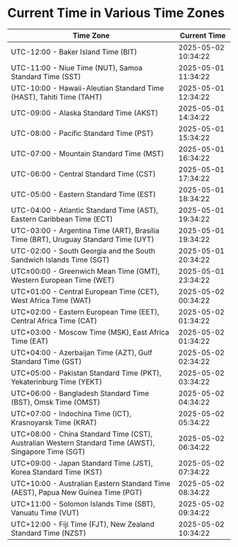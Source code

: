 # Current Time in Various Time Zones

| Time Zone | Current Time |
|-----------|--------------|
| UTC-12:00 - Baker Island Time (BIT) | 2025-05-02 10:34:22 |
| UTC-11:00 - Niue Time (NUT), Samoa Standard Time (SST) | 2025-05-01 11:34:22 |
| UTC-10:00 - Hawaii-Aleutian Standard Time (HAST), Tahiti Time (TAHT) | 2025-05-01 12:34:22 |
| UTC-09:00 - Alaska Standard Time (AKST) | 2025-05-01 14:34:22 |
| UTC-08:00 - Pacific Standard Time (PST) | 2025-05-01 15:34:22 |
| UTC-07:00 - Mountain Standard Time (MST) | 2025-05-01 16:34:22 |
| UTC-06:00 - Central Standard Time (CST) | 2025-05-01 17:34:22 |
| UTC-05:00 - Eastern Standard Time (EST) | 2025-05-01 18:34:22 |
| UTC-04:00 - Atlantic Standard Time (AST), Eastern Caribbean Time (ECT) | 2025-05-01 19:34:22 |
| UTC-03:00 - Argentina Time (ART), Brasília Time (BRT), Uruguay Standard Time (UYT) | 2025-05-01 19:34:22 |
| UTC-02:00 - South Georgia and the South Sandwich Islands Time (SGT) | 2025-05-01 20:34:22 |
| UTC±00:00 - Greenwich Mean Time (GMT), Western European Time (WET) | 2025-05-01 23:34:22 |
| UTC+01:00 - Central European Time (CET), West Africa Time (WAT) | 2025-05-02 00:34:22 |
| UTC+02:00 - Eastern European Time (EET), Central Africa Time (CAT) | 2025-05-02 01:34:22 |
| UTC+03:00 - Moscow Time (MSK), East Africa Time (EAT) | 2025-05-02 01:34:22 |
| UTC+04:00 - Azerbaijan Time (AZT), Gulf Standard Time (GST) | 2025-05-02 02:34:22 |
| UTC+05:00 - Pakistan Standard Time (PKT), Yekaterinburg Time (YEKT) | 2025-05-02 03:34:22 |
| UTC+06:00 - Bangladesh Standard Time (BST), Omsk Time (OMST) | 2025-05-02 04:34:22 |
| UTC+07:00 - Indochina Time (ICT), Krasnoyarsk Time (KRAT) | 2025-05-02 05:34:22 |
| UTC+08:00 - China Standard Time (CST), Australian Western Standard Time (AWST), Singapore Time (SGT) | 2025-05-02 06:34:22 |
| UTC+09:00 - Japan Standard Time (JST), Korea Standard Time (KST) | 2025-05-02 07:34:22 |
| UTC+10:00 - Australian Eastern Standard Time (AEST), Papua New Guinea Time (PGT) | 2025-05-02 08:34:22 |
| UTC+11:00 - Solomon Islands Time (SBT), Vanuatu Time (VUT) | 2025-05-02 09:34:22 |
| UTC+12:00 - Fiji Time (FJT), New Zealand Standard Time (NZST) | 2025-05-02 10:34:22 |
